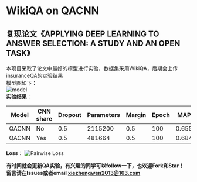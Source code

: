 # WikiQA on QACNN
## 复现论文《APPLYING DEEP LEARNING TO ANSWER SELECTION: A STUDY AND AN OPEN TASK》  
本项目采取了论文中最好的模型进行实验，数据集采用WikiQA，后期会上传insuranceQA的实验结果  
模型图如下：  
![model]( https://github.com/WenRichard/QACNN/raw/master/photo/model.png)  
**实验结果**：    

|Model|CNN share|Dropout|Parameters|Margin|Epoch|MAP|MRR|  
|-|-|-|-|-|-|-|-|  
|QACNN|No|0.5|2115200|0.5|100|0.655|0.673|  
|QACNN|Yes|0.5|481664|0.5|100|0.684|0.697|  

**Loss**：
![Pairwise Loss]( https://github.com/WenRichard/QACNN/raw/master/photo/loss0.5.png)  

**有时间就会更新QA实验，有兴趣的同学可以follow一下，也欢迎Fork和Star！**  
**留言请在Issues或者email xiezhengwen2013@163.com**
